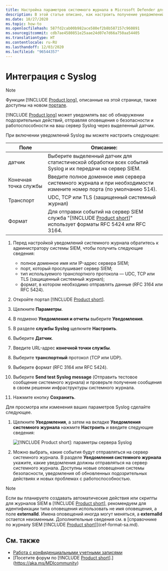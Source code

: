 ```yaml
---
title: Настройка параметров системного журнала в Microsoft Defender для удостоверений
description: В этой статье описано, как настроить получение уведомлений службы "Microsoft Defender для удостоверений" о подозрительной активности (по электронной почте или с помощью пересылки событий службой).
ms.date: 10/27/2020
ms.topic: how-to
ms.openlocfilehash: 587fd2cab00b982ace580ef2b8b587157c960891
ms.sourcegitcommit: cdb7ae4580851e25aae24d07e7d66a750aa54405
ms.translationtype: HT
ms.contentlocale: ru-RU
ms.lasthandoff: 12/03/2020
ms.locfileid: "96544357"
---
```

# <a name="integrate-with-syslog"></a>Интеграция с Syslog

> [!NOTE]
> Функции [!INCLUDE [Product long](includes/product-long.md)], описанные на этой странице, также доступны на новом [портале](https://portal.cloudappsecurity.com).

[!INCLUDE [Product long](includes/product-long.md)] может уведомлять вас об обнаружении подозрительных действий, отправляя оповещения о безопасности и работоспособности на ваш сервер Syslog через выделенный датчик.

При включении уведомлений Syslog вы можете настроить следующее:

|Поле|Описание:|
|---------|---------------|
|датчик|Выберите выделенный датчик для статистической обработки всех событий Syslog и их передачи на сервер SIEM.|
|Конечная точка службы|Введите полное доменное имя сервера системного журнала и при необходимости измените номер порта (по умолчанию 514).|
|Транспорт|UDC, TCP или TLS (защищенный системный журнал)|
|Формат|Для отправки событий на сервер SIEM служба "[!INCLUDE [Product short](includes/product-short.md)]" использует форматы RFC 5424 или RFC 3164.|

1. Перед настройкой уведомлений системного журнала обратитесь к администратору системы SIEM, чтобы получить следующие сведения:

    - полное доменное имя или IP-адрес сервера SIEM;
    - порт, который прослушивает сервер SIEM;
    - тип используемого транспортного протокола — UDC, TCP или TLS (защищенный системный журнал);
    - формат, в котором необходимо отправлять данные (RFC 3164 или RFC 5424).

1. Откройте портал [!INCLUDE [Product short](includes/product-short.md)].
1. Щелкните **Параметры**.
1. В подменю **Уведомления и отчеты** выберите **Уведомления**.
1. В разделе **службы Syslog** щелкните **Настроить**.
1. Выберите **Датчик**.
1. Введите URL-адрес **конечной точки службы**.
1. Выберите **транспортный** протокол (TCP или UDP).
1. Выберите формат (RFC 3164 или RFC 5424).
1. Выберите **Send test Syslog message** (Отправить тестовое сообщение системного журнала) и проверьте получение сообщения в своем решении инфраструктуры системного журнала.
1. Нажмите кнопку **Сохранить**.

Для просмотра или изменения ваших параметров Syslog сделайте следующее.

1. Щелкните **Уведомления**, а затем на вкладке **Уведомления системного журнала** нажмите **Настроить** и введите следующие сведения:

    ![[!INCLUDE [Product short](includes/product-short.md)]: параметры сервера Syslog](media/syslog.png)

1. Можно выбрать, какие события будут отправляться на сервер системного журнала. В разделе **Уведомления системного журнала** укажите, какие уведомления должны отправляться на сервер системного журнала. Доступны новые оповещения системы безопасности, уведомления об обновленных подозрительных действиях и новых проблемах с работоспособностью.

> [!NOTE]
> Если вы планируете создавать автоматические действия или скрипты для журналов SIEM в [!INCLUDE [Product short](includes/product-short.md)], рекомендуем для идентификации типа оповещения использовать не имя оповещения, а поле **externalId**. Имена оповещений иногда могут меняться, а **externalId** остается неизменным. Дополнительные сведения см. в [справочнике по журналу SIEM [!INCLUDE [Product short](includes/product-short.md)]](cef-format-sa.md).

## <a name="see-also"></a>См. также

- [Работа с конфиденциальными учетными записями](sensitive-accounts.md)
- [Посетите форум по [!INCLUDE [Product short](includes/product-short.md)].](https://aka.ms/MDIcommunity)
